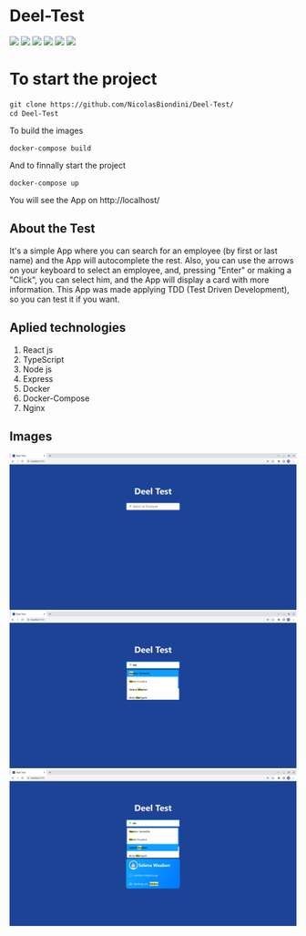 # Deel-Test

<div styles={"display: inline"}> 
   <img src="https://img.shields.io/badge/React-20232A?style=for-the-badge&logo=react&logoColor=61DAFB" />
   <img src="https://img.shields.io/badge/TypeScript-007ACC?style=for-the-badge&logo=typescript&logoColor=white" />
   <img src="https://img.shields.io/badge/Node.js-339933?style=for-the-badge&logo=nodedotjs&logoColor=white" />
   <img src="https://img.shields.io/badge/Express.js-000000?style=for-the-badge&logo=express&logoColor=white" />
   <img src="https://img.shields.io/badge/Docker-2CA5E0?style=for-the-badge&logo=docker&logoColor=white" />
   <img src="https://img.shields.io/badge/Nginx-009639?style=for-the-badge&logo=nginx&logoColor=white" />
</div>

# To start the project
    git clone https://github.com/NicolasBiondini/Deel-Test/
    cd Deel-Test

To build the images
    
    docker-compose build

And to finnally start the project
    
    docker-compose up
    
You will see the App on http://localhost/

## About the Test
It's a simple App where you can search for an employee (by first or last name) and the App will autocomplete the rest. 
Also, you can use the arrows on your keyboard to select an employee, and, pressing "Enter" or making a "Click", you can select him, and the App will display a card with more information.
This App was made applying TDD (Test Driven Development), so you can test it if you want.


## Aplied technologies

 1. React js
 2. TypeScript
 3. Node js
 4. Express
 5. Docker
 6. Docker-Compose
 7. Nginx

## Images
![Screenshot](https://github.com/NicolasBiondini/Deel-Test/blob/main/assets/1.png)
![Screenshot](https://github.com/NicolasBiondini/Deel-Test/blob/main/assets/2.png)
![Screenshot](https://github.com/NicolasBiondini/Deel-Test/blob/main/assets/3.png)


